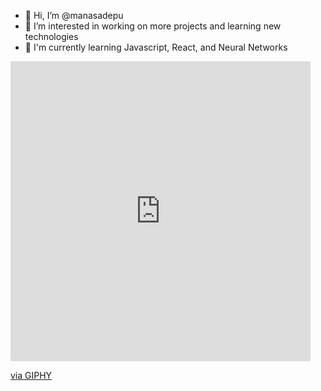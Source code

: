 - 👋 Hi, I’m @manasadepu
- 👀 I’m interested in working on more projects and learning new technologies
- 🌱 I'm currently learning Javascript, React, and Neural Networks

<!---
manasadepu/manasadepu is a ✨ special ✨ repository because its `README.md` (this file) appears on your GitHub profile.
You can click the Preview link to take a look at your changes.
--->
<iframe src="https://giphy.com/embed/Cmr1OMJ2FN0B2" width="480" height="480" frameBorder="0" class="giphy-embed" allowFullScreen></iframe><p><a href="https://giphy.com/gifs/hello-Cmr1OMJ2FN0B2">via GIPHY</a></p>
